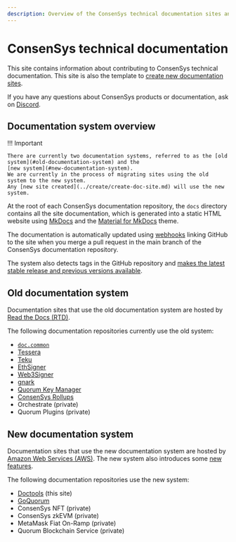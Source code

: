 ```yaml
---
description: Overview of the ConsenSys technical documentation sites and systems
---
```


# ConsenSys technical documentation

This site contains information about contributing to ConsenSys technical documentation.
This site is also the template to [create new documentation sites](../create/create-doc-site.md).

If you have any questions about ConsenSys products or documentation, ask on [Discord](https://discord.com/invite/consensys).

## Documentation system overview

!!! Important

    There are currently two documentation systems, referred to as the [old system](#old-documentation-system) and the
    [new system](#new-documentation-system).
    We are currently in the process of migrating sites using the old system to the new system.
    Any [new site created](../create/create-doc-site.md) will use the new system.

At the root of each ConsenSys documentation repository, the `docs` directory contains all the site documentation, which
is generated into a static HTML website using [MkDocs](https://www.mkdocs.org/) and the
[Material for MkDocs](https://squidfunk.github.io/mkdocs-material/) theme.

The documentation is automatically updated using [webhooks](https://docs.readthedocs.io/en/stable/integrations.html)
linking GitHub to the site when you merge a pull request in the main branch of the ConsenSys documentation repository.

The system also detects tags in the GitHub repository and [makes the latest stable release and previous versions
available](../reference/release-process.md).

## Old documentation system

Documentation sites that use the old documentation system are hosted by [Read the Docs (RTD)](https://readthedocs.org/).

The following documentation repositories currently use the old system:

- [`doc.common`](https://github.com/ConsenSys/doc.common)
- [Tessera](https://github.com/Consensys/doc.tessera)
- [Teku](https://github.com/Consensys/doc.teku)
- [EthSigner](https://github.com/Consensys/doc.ethsigner)
- [Web3Signer](https://github.com/Consensys/doc.web3signer)
- [gnark](https://github.com/consensys/doc.gnark)
- [Quorum Key Manager](https://github.com/consensys/doc.quorum-key-manager)
- [ConsenSys Rollups](https://github.com/consensys/doc.rollups)
- Orchestrate (private)
- Quorum Plugins (private)

## New documentation system

Documentation sites that use the new documentation system are hosted by [Amazon Web Services (AWS)](https://aws.amazon.com/).
The new system also introduces some [new features](new-features.md).

The following documentation repositories use the new system:

- [Doctools](https://github.com/ConsenSys/doctools.template-site) (this site)
- [GoQuorum](https://github.com/consensys/doc.goquorum)
- ConsenSys NFT (private)
- ConsenSys zkEVM (private)
- MetaMask Fiat On-Ramp (private)
- Quorum Blockchain Service (private)
